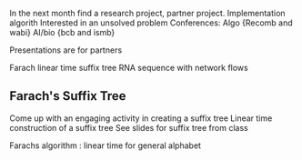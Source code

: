 In the next month find a research project, partner project.
    Implementation algorith
    Interested in an unsolved problem
    Conferences: Algo {Recomb and wabi}  AI/bio {bcb and ismb}


Presentations are for partners

Farach linear time suffix tree
RNA sequence with network flows


## Farach's Suffix Tree
Come up with an engaging activity in creating a suffix tree
Linear time construction of a suffix tree
See slides for suffix tree from class

Farachs algorithm : linear time for general alphabet
